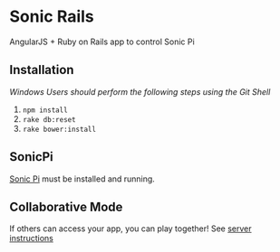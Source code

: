 # Sonic Rails
AngularJS + Ruby on Rails app to control Sonic Pi

## Installation
*Windows Users should perform the following steps using the Git Shell*

1. `npm install`
2. `rake db:reset`
3. `rake bower:install`

## SonicPi
[Sonic Pi](http://sonic-pi.net/) must be installed and running.

## Collaborative Mode
If others can access your app, you can play together! See [server instructions](server_instructions.md)